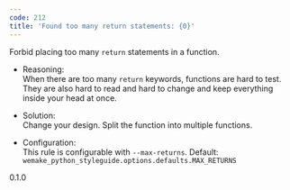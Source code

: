```yaml
---
code: 212
title: 'Found too many return statements: {0}'
---
```


Forbid placing too many `return` statements in a function.

  - Reasoning:  
    When there are too many `return` keywords, functions are hard to
    test. They are also hard to read and hard to change and keep
    everything inside your head at once.

  - Solution:  
    Change your design. Split the function into multiple functions.

  - Configuration:  
    This rule is configurable with `--max-returns`. Default:
    `wemake_python_styleguide.options.defaults.MAX_RETURNS`

<div class="versionadded">

0.1.0

</div>